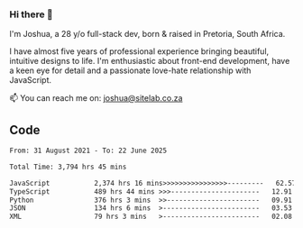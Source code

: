 ### Hi there 👋

I'm Joshua, a 28 y/o full-stack dev, born & raised in Pretoria, South Africa. 

I have almost five years of professional experience bringing beautiful, intuitive designs to life. I'm enthusiastic about front-end development, have a keen eye for detail and a passionate love-hate relationship with JavaScript.

📫 You can reach me on: joshua@sitelab.co.za

## **Code**

<!--START_SECTION:waka-->

```txt
From: 31 August 2021 - To: 22 June 2025

Total Time: 3,794 hrs 45 mins

JavaScript           2,374 hrs 16 mins>>>>>>>>>>>>>>>>---------   62.57 %
TypeScript           489 hrs 44 mins >>>----------------------   12.91 %
Python               376 hrs 3 mins  >>-----------------------   09.91 %
JSON                 134 hrs 6 mins  >------------------------   03.53 %
XML                  79 hrs 3 mins   >------------------------   02.08 %
```

<!--END_SECTION:waka-->
